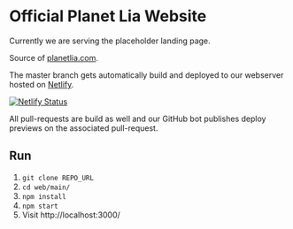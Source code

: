 # Official Planet Lia Website

Currently we are serving the placeholder landing page.

Source of [planetlia.com](https://planetlia.com).

The master branch gets automatically build and deployed to our webserver hosted on [Netlify](https://www.netlify.com/).

[![Netlify Status](https://api.netlify.com/api/v1/badges/9191587a-240f-43d6-9b25-f0ecc9be1fdf/deploy-status)](https://app.netlify.com/sites/planetlia/deploys)

All pull-requests are build as well and our GitHub bot publishes deploy previews on the associated pull-request.

## Run
1. `git clone REPO_URL`
2. `cd web/main/`
3. `npm install`
5. `npm start`
6. Visit http://localhost:3000/
